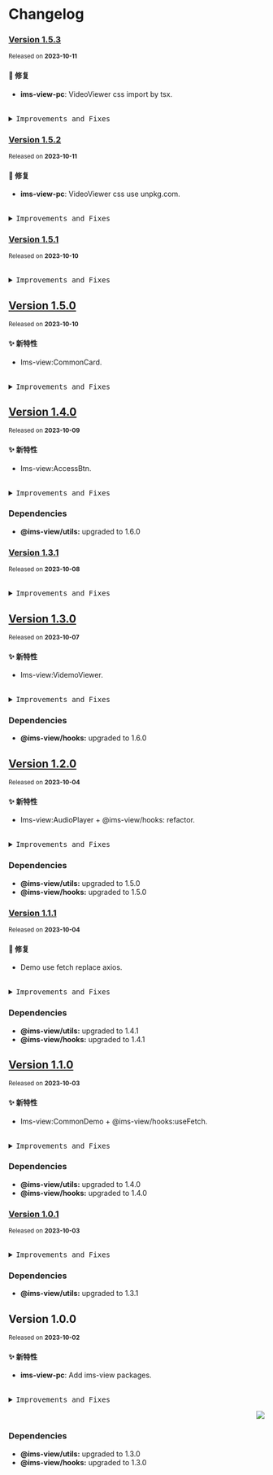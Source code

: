 # Changelog

### [Version&nbsp;1.5.3](https://github.com/eternallycyf/ims-view-pc/compare/ims-view-pc@1.5.2...ims-view-pc@1.5.3)

<sup>Released on **2023-10-11**</sup>

#### 🐛 修复

- **ims-view-pc**: VideoViewer css import by tsx.

<br/>

<details>
<summary><kbd>Improvements and Fixes</kbd></summary>

#### What's fixed

- **ims-view-pc**: VideoViewer css import by tsx ([11ba7b7](https://github.com/eternallycyf/ims-view-pc/commit/11ba7b7))

</details>

### [Version&nbsp;1.5.2](https://github.com/eternallycyf/ims-view-pc/compare/ims-view-pc@1.5.1...ims-view-pc@1.5.2)

<sup>Released on **2023-10-11**</sup>

#### 🐛 修复

- **ims-view-pc**: VideoViewer css use unpkg.com.

<br/>

<details>
<summary><kbd>Improvements and Fixes</kbd></summary>

#### What's fixed

- **ims-view-pc**: VideoViewer css use unpkg.com ([58f0441](https://github.com/eternallycyf/ims-view-pc/commit/58f0441))

</details>

### [Version&nbsp;1.5.1](https://github.com/eternallycyf/ims-view-pc/compare/ims-view-pc@1.5.0...ims-view-pc@1.5.1)

<sup>Released on **2023-10-10**</sup>

<br/>

<details>
<summary><kbd>Improvements and Fixes</kbd></summary>

</details>

## [Version&nbsp;1.5.0](https://github.com/eternallycyf/ims-view-pc/compare/ims-view-pc@1.4.0...ims-view-pc@1.5.0)

<sup>Released on **2023-10-10**</sup>

#### ✨ 新特性

- Ims-view:CommonCard.

<br/>

<details>
<summary><kbd>Improvements and Fixes</kbd></summary>

#### What's improved

- Ims-view:CommonCard ([0132a1b](https://github.com/eternallycyf/ims-view-pc/commit/0132a1b))

</details>

## [Version&nbsp;1.4.0](https://github.com/eternallycyf/ims-view-pc/compare/ims-view-pc@1.3.1...ims-view-pc@1.4.0)

<sup>Released on **2023-10-09**</sup>

#### ✨ 新特性

- Ims-view:AccessBtn.

<br/>

<details>
<summary><kbd>Improvements and Fixes</kbd></summary>

#### What's improved

- Ims-view:AccessBtn ([fbcc38b](https://github.com/eternallycyf/ims-view-pc/commit/fbcc38b))

</details>

### Dependencies

- **@ims-view/utils:** upgraded to 1.6.0

### [Version&nbsp;1.3.1](https://github.com/eternallycyf/ims-view-pc/compare/ims-view-pc@1.3.0...ims-view-pc@1.3.1)

<sup>Released on **2023-10-08**</sup>

<br/>

<details>
<summary><kbd>Improvements and Fixes</kbd></summary>

</details>

## [Version&nbsp;1.3.0](https://github.com/eternallycyf/ims-view-pc/compare/ims-view-pc@1.2.0...ims-view-pc@1.3.0)

<sup>Released on **2023-10-07**</sup>

#### ✨ 新特性

- Ims-view:VidemoViewer.

<br/>

<details>
<summary><kbd>Improvements and Fixes</kbd></summary>

#### What's improved

- Ims-view:VidemoViewer ([3c434e5](https://github.com/eternallycyf/ims-view-pc/commit/3c434e5))

</details>

### Dependencies

- **@ims-view/hooks:** upgraded to 1.6.0

## [Version&nbsp;1.2.0](https://github.com/eternallycyf/ims-view-pc/compare/ims-view-pc@1.1.1...ims-view-pc@1.2.0)

<sup>Released on **2023-10-04**</sup>

#### ✨ 新特性

- Ims-view:AudioPlayer + @ims-view/hooks: refactor.

<br/>

<details>
<summary><kbd>Improvements and Fixes</kbd></summary>

#### What's improved

- Ims-view:AudioPlayer + @ims-view/hooks: refactor ([7825a35](https://github.com/eternallycyf/ims-view-pc/commit/7825a35))

</details>

### Dependencies

- **@ims-view/utils:** upgraded to 1.5.0
- **@ims-view/hooks:** upgraded to 1.5.0

### [Version&nbsp;1.1.1](https://github.com/eternallycyf/ims-view-pc/compare/ims-view-pc@1.1.0...ims-view-pc@1.1.1)

<sup>Released on **2023-10-04**</sup>

#### 🐛 修复

- Demo use fetch replace axios.

<br/>

<details>
<summary><kbd>Improvements and Fixes</kbd></summary>

#### What's fixed

- Demo use fetch replace axios ([296780b](https://github.com/eternallycyf/ims-view-pc/commit/296780b))

</details>

### Dependencies

- **@ims-view/utils:** upgraded to 1.4.1
- **@ims-view/hooks:** upgraded to 1.4.1

## [Version&nbsp;1.1.0](https://github.com/eternallycyf/ims-view-pc/compare/ims-view-pc@1.0.1...ims-view-pc@1.1.0)

<sup>Released on **2023-10-03**</sup>

#### ✨ 新特性

- Ims-view:CommonDemo + @ims-view/hooks:useFetch.

<br/>

<details>
<summary><kbd>Improvements and Fixes</kbd></summary>

#### What's improved

- Ims-view:CommonDemo + @ims-view/hooks:useFetch ([2107502](https://github.com/eternallycyf/ims-view-pc/commit/2107502))

</details>

### Dependencies

- **@ims-view/utils:** upgraded to 1.4.0
- **@ims-view/hooks:** upgraded to 1.4.0

### [Version&nbsp;1.0.1](https://github.com/eternallycyf/ims-view-pc/compare/ims-view-pc@1.0.0...ims-view-pc@1.0.1)

<sup>Released on **2023-10-03**</sup>

<br/>

<details>
<summary><kbd>Improvements and Fixes</kbd></summary>

</details>

### Dependencies

- **@ims-view/utils:** upgraded to 1.3.1

## Version&nbsp;1.0.0

<sup>Released on **2023-10-02**</sup>

#### ✨ 新特性

- **ims-view-pc**: Add ims-view packages.

<br/>

<details>
<summary><kbd>Improvements and Fixes</kbd></summary>

#### What's improved

- **ims-view-pc**: Add ims-view packages ([8e71a2a](https://github.com/eternallycyf/ims-view-pc/commit/8e71a2a))

</details>

<div align="right">

[![](https://img.shields.io/badge/-BACK_TO_TOP-151515?style=flat-square)](#readme-top)

</div>

### Dependencies

- **@ims-view/utils:** upgraded to 1.3.0
- **@ims-view/hooks:** upgraded to 1.3.0
